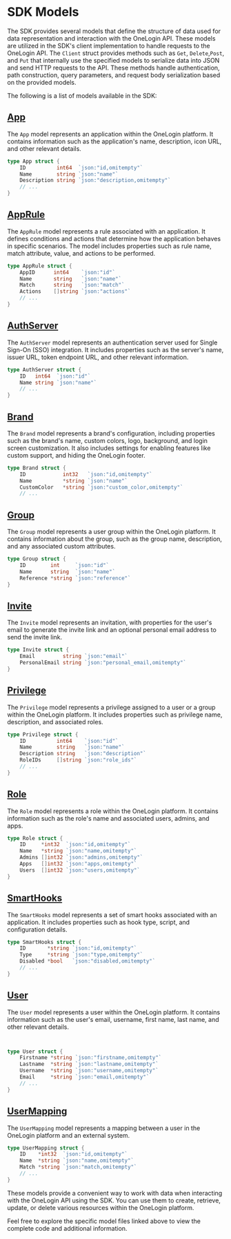 # SDK Models

The SDK provides several models that define the structure of data used for data representation and interaction with the OneLogin API. These models are utilized in the SDK's client implementation to handle requests to the OneLogin API. The `Client` struct provides methods such as `Get`, `Delete`,`Post`, and `Put` that internally use the specified models to serialize data into JSON and send HTTP requests to the API. These methods handle authentication, path construction, query parameters, and request body serialization based on the provided models.

The following is a list of models available in the SDK:

## [App](../pkg/onelogin/models/app.go)

The `App` model represents an application within the OneLogin platform. It contains information such as the application's name, description, icon URL, and other relevant details.

```go
type App struct {
    ID          int64  `json:"id,omitempty"`
    Name        string `json:"name"`
    Description string `json:"description,omitempty"`
    // ...
}
```

## [AppRule](../pkg/onelogin/models/app_rule.go)

The `AppRule` model represents a rule associated with an application. It defines conditions and actions that determine how the application behaves in specific scenarios. The model includes properties such as rule name, match attribute, value, and actions to be performed.

```go
type AppRule struct {
    AppID      int64    `json:"id"`
    Name       string   `json:"name"`
    Match      string   `json:"match"`
    Actions    []string `json:"actions"`
    // ...
}
```

## [AuthServer](../pkg/onelogin/models/auth_server.go)

The `AuthServer` model represents an authentication server used for Single Sign-On (SSO) integration. It includes properties such as the server's name, issuer URL, token endpoint URL, and other relevant information.

```go
type AuthServer struct {
    ID   int64  `json:"id"`
    Name string `json:"name"`
    // ...
}
```

## [Brand](../pkg/onelogin/models/branding.go)

The `Brand` model represents a brand's configuration, including properties such as the brand's name, custom colors, logo, background, and login screen customization. It also includes settings for enabling features like custom support, and hiding the OneLogin footer.

```go
type Brand struct {
	ID            int32   `json:"id,omitempty"`
	Name          *string `json:"name"`
	CustomColor   *string `json:"custom_color,omitempty"`
    // ...
```

## [Group](../pkg/onelogin/models/group.go)

The `Group` model represents a user group within the OneLogin platform. It contains information about the group, such as the group name, description, and any associated custom attributes.

```go
type Group struct {
    ID        int     `json:"id"`
    Name      string  `json:"name"`
    Reference *string `json:"reference"`
}
```

## [Invite](../pkg/onelogin/models/invite_link.go)

The `Invite` model represents an invitation, with properties for the user's email to generate the invite link and an optional personal email address to send the invite link.

```go
type Invite struct {
	Email         string `json:"email"`
	PersonalEmail string `json:"personal_email,omitempty"`
}
```

## [Privilege](../pkg/onelogin/models/privilege.go)

The `Privilege` model represents a privilege assigned to a user or a group within the OneLogin platform. It includes properties such as privilege name, description, and associated roles.

```go
type Privilege struct {
    ID          int64    `json:"id"`
    Name        string   `json:"name"`
    Description string   `json:"description"`
    RoleIDs     []string `json:"role_ids"`
    // ...
}
```

## [Role](../pkg/onelogin/models/role.go)

The `Role` model represents a role within the OneLogin platform. It contains information such as the role's name and associated users, admins, and apps.

```go
type Role struct {
	ID     *int32  `json:"id,omitempty"`
	Name   *string `json:"name,omitempty"`
	Admins []int32 `json:"admins,omitempty"`
	Apps   []int32 `json:"apps,omitempty"`
	Users  []int32 `json:"users,omitempty"`
}
```

## [SmartHooks](../pkg/onelogin/models/smart_hooks.go)

The `SmartHooks` model represents a set of smart hooks associated with an application. It includes properties such as hook type, script, and configuration details.

```go
type SmartHooks struct {
    ID       *string `json:"id,omitempty"`
    Type     *string `json:"type,omitempty"`
    Disabled *bool   `json:"disabled,omitempty"`
    // ...
}
```

## [User](../pkg/onelogin/models/user.go)

The `User` model represents a user within the OneLogin platform. It contains information such as the user's email, username, first name, last name, and other relevant details.

```go


type User struct {
    Firstname *string `json:"firstname,omitempty"`
    Lastname  *string `json:"lastname,omitempty"`
    Username  *string `json:"username,omitempty"`
    Email     *string `json:"email,omitempty"`
    // ...
}
```

## [UserMapping](../pkg/onelogin/models/user_mapping.go)

The `UserMapping` model represents a mapping between a user in the OneLogin platform and an external system.

```go
type UserMapping struct {
    ID    *int32  `json:"id,omitempty"`
    Name  *string `json:"name,omitempty"`
    Match *string `json:"match,omitempty"`
    // ...
}
```

These models provide a convenient way to work with data when interacting with the OneLogin API using the SDK. You can use them to create, retrieve, update, or delete various resources within the OneLogin platform.

Feel free to explore the specific model files linked above to view the complete code and additional information.
